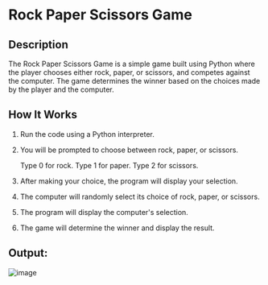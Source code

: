 # Rock Paper Scissors Game
## Description
The Rock Paper Scissors Game is a simple game built using Python where the player chooses either rock, paper, or scissors, and competes against the computer. The game determines the winner based on the choices made by the player and the computer.

## How It Works

1. Run the code using a Python interpreter.
2. You will be prompted to choose between rock, paper, or scissors.
   
    Type 0 for rock.
    Type 1 for paper.
    Type 2 for scissors.
   
4. After making your choice, the program will display your selection.
5. The computer will randomly select its choice of rock, paper, or scissors.
6. The program will display the computer's selection.
7. The game will determine the winner and display the result.

## Output:
![image](https://github.com/sadafahmedd/python_projects/assets/90939272/007bb0ff-dac5-4e09-9857-a22df7776c44)

